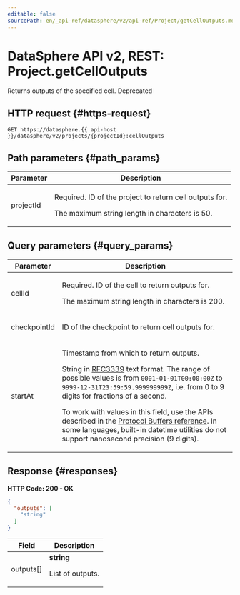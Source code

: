 ```yaml
---
editable: false
sourcePath: en/_api-ref/datasphere/v2/api-ref/Project/getCellOutputs.md
---
```


# DataSphere API v2, REST: Project.getCellOutputs
Returns outputs of the specified cell.
Deprecated
 

 
## HTTP request {#https-request}
```
GET https://datasphere.{{ api-host }}/datasphere/v2/projects/{projectId}:cellOutputs
```
 
## Path parameters {#path_params}
 
Parameter | Description
--- | ---
projectId | <p>Required. ID of the project to return cell outputs for.</p> <p>The maximum string length in characters is 50.</p> 
 
## Query parameters {#query_params}
 
Parameter | Description
--- | ---
cellId | <p>Required. ID of the cell to return outputs for.</p> <p>The maximum string length in characters is 200.</p> 
checkpointId | <p>ID of the checkpoint to return cell outputs for.</p> 
startAt | <p>Timestamp from which to return outputs.</p> <p>String in <a href="https://www.ietf.org/rfc/rfc3339.txt">RFC3339</a> text format. The range of possible values is from ``0001-01-01T00:00:00Z`` to ``9999-12-31T23:59:59.999999999Z``, i.e. from 0 to 9 digits for fractions of a second.</p> <p>To work with values in this field, use the APIs described in the <a href="https://developers.google.com/protocol-buffers/docs/reference/overview">Protocol Buffers reference</a>. In some languages, built-in datetime utilities do not support nanosecond precision (9 digits).</p> 
 
## Response {#responses}
**HTTP Code: 200 - OK**

```json 
{
  "outputs": [
    "string"
  ]
}
```

 
Field | Description
--- | ---
outputs[] | **string**<br><p>List of outputs.</p> 